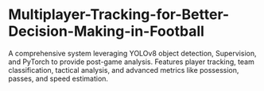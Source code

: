 # Multiplayer-Tracking-for-Better-Decision-Making-in-Football
A comprehensive system leveraging YOLOv8 object detection, Supervision, and PyTorch to provide post-game analysis. Features player tracking, team classification, tactical analysis, and advanced metrics like possession, passes, and speed estimation.
